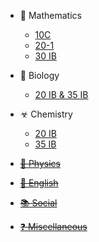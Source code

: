* 🔢 Mathematics
  * [10C](https://drive.google.com/open?id=1UPnQliQN91uGohxgGtwHp52ol-u5pldl)
  * [20-1](https://drive.google.com/open?id=1fptuYFs43zwE3G8ez8e6nALjE9XSb7_c)
  * [30 IB](math/30ib/index.md)
  
* 🔬 Biology
  * [20 IB & 35 IB](bio/2035ib/index.md)
* ☣ Chemistry
  * [20 IB](chem/20ib/index.md)
  * [35 IB](chem/35ib/index.md)

* [~~🏃 Physics~~][na]

* [~~💬 English~~][na]

* [~~📚 Social~~][na]

* [~~❓ Miscellaneous~~][na]

[na]: unavailable.md
